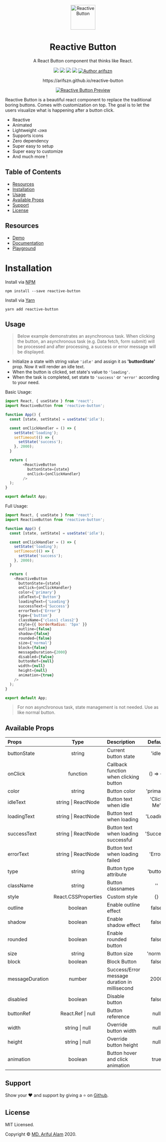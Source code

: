 <p align="center">
  <a href="https://arifszn.github.io/reactive-button/" target="_blank"><img src="https://arifszn.github.io/reactive-button/img/logo/logo.svg" alt="Reactive Button" title="Reactive Button" width="80"></a>
</p>
<p><h1 align="center">Reactive Button</h1></p>
<p align="center">A React Button component that thinks like React.</p>
<p align="center">
    <a href="https://www.npmjs.com/package/reactive-button"><img src="https://img.shields.io/npm/v/reactive-button"/></a>
    <img src="https://img.shields.io/bundlephobia/min/reactive-button"/>
    <img src="https://arifszn.github.io/reactive-button/img/dependencies.svg"/>
    <a href="https://github.com/arifszn/reactive-button/blob/master/LICENSE"><img src="https://img.shields.io/npm/l/reactive-button"/></a>
    <a href="https://arifszn.github.io/"><img src="https://img.shields.io/badge/author-arifszn-informational" alt="Author arifszn"/></a>
</p>
<p align="center">https://arifszn.github.io/reactive-button</p>

<p align="center">
  <a href="https://arifszn.github.io/reactive-button/" target="_blank"><img src="https://arifszn.github.io/reactive-button/img/preview.gif" alt="Reactive Button Preview" title="Reactive Button Preview"></a>
</p>

Reactive Button is a beautiful react component to replace the traditional boring buttons. Comes with customization on top. The goal is to let the users visualize what is happening after a button click.

* Reactive
* Animated
* Lightweight <small><code><20KB</code></small>
* Supports icons
* Zero dependency 
* Super easy to setup
* Super easy to customize
* And much more !

## Table of Contents

* [Resources](#resources)
* [Installation](#installation)
* [Usage](#usage)
* [Available Props](#available-props)
* [Support](#support)
* [License](#license)

## Resources

- [Demo](https://arifszn.github.io/reactive-button/)
- [Documentation](https://arifszn.github.io/reactive-button/docs/)
- [Playground](https://arifszn.github.io/reactive-button/docs/playground)

# Installation

Install via <a href="https://www.npmjs.com/package/reactive-button">NPM</a>
```
npm install --save reactive-button
```

Install via <a href="https://yarnpkg.com/package/reactive-button">Yarn</a>
```
yarn add reactive-button
```

## Usage

> Below example demonstrates an asynchronous task. When clicking the button, an asynchronous task (e.g. Data fetch, form submit) will be processed and after processing, a success or error message will be displayed.

- Initialize a state with string value <code>'idle'</code> and assign it as <strong>'buttonState'</strong> prop. Now it will render an idle text.
- When the button is clicked, set state's value to <code>'loading'</code>. 
- When the task is completed, set state to <code>'success'</code> or <code>'error'</code> according to your need.

Basic Usage:

```js
import React, { useState } from 'react';
import ReactiveButton from 'reactive-button';

function App() {
  const [state, setState] = useState('idle');

  const onClickHandler = () => {
    setState('loading');
    setTimeout(() => {
      setState('success');
    }, 2000);
  }

  return (
        <ReactiveButton
          buttonState={state}
          onClick={onClickHandler}
        />
  );
}

export default App;
```

Full Usage:

```js
import React, { useState } from 'react';
import ReactiveButton from 'reactive-button';

function App() {
  const [state, setState] = useState('idle');

  const onClickHandler = () => {
    setState('loading');
    setTimeout(() => {
      setState('success');
    }, 2000);
  }

  return (
    <ReactiveButton
      buttonState={state}
      onClick={onClickHandler}
      color={'primary'}
      idleText={'Button'}
      loadingText={'Loading'}
      successText={'Success'}
      errorText={'Error'}
      type={'button'}
      className={'class1 class2'}
      style={{ borderRadius: '5px' }}
      outline={false}
      shadow={false}
      rounded={false}
      size={'normal'}
      block={false}
      messageDuration={2000}
      disabled={false}
      buttonRef={null}
      width={null}
      height={null}
      animation={true}
    />
  );
}

export default App;
```
> For non asynchronous task, state management is not needed. Use as like normal button.

## Available Props 

| Props            |  Type   | Description                                     | Default |
| :-----------        | :---:   | :-------------------------------------          | :----:  |
| buttonState | string | Current button state | 'idle' |
| onClick        | function   | Callback function when clicking button            | () => {}     |
| color     | string   | Button color       | 'primary'     |
| idleText         | string \| ReactNode     | Button text when idle         | 'Click Me'     |
| loadingText       | string \| ReactNode     | Button text when loading         | 'Loading'     |
| successText         | string \| ReactNode     | Button text when loading successful         | 'Success'     |
| errorText         | string \| ReactNode     | Button text when loading failed     | 'Error'     |
| type | string | Button type attribute | 'button' |
| className         | string     | Button classnames         | ''     |
| style         | React.CSSProperties     | Custom style       | {}     |
| outline | boolean | Enable outline effect | false |
| shadow         | boolean     | Enable shadow effect      | false     |
| rounded         | boolean     | Enable rounded button     | false     |
| size         | string     | Button size | 'normal'     |
| block         | boolean     | Block Button | false     |
| messageDuration         | number     | Success/Error message duration in millisecond      | 2000     |
| disabled         | boolean     | Disable button | false     |
| buttonRef         | React.Ref \| null    | Button reference     | null     |
| width         | string \| null    | Override button width     | null     |
| height         | string \| null    | Override button height     | null     |
| animation         | boolean   | Button hover and click animation     | true     |

## Support

Show your ❤️ and support by giving a ⭐ on <a href="https://github.com/arifszn/reactive-button">Github</a>.

## License

<p>MIT Licensed.</p>
<p>Copyright © <a href="https://arifszn.github.io">MD. Ariful Alam</a> 2020.</p>
